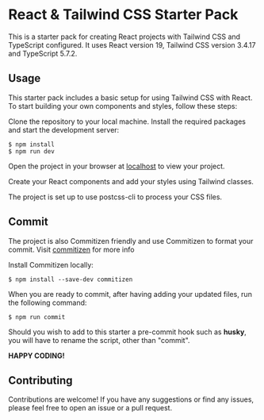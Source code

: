 # React & Tailwind CSS Starter Pack

This is a starter pack for creating React projects with Tailwind CSS and TypeScript configured. It uses React version 19, Tailwind CSS version 3.4.17 and TypeScript 5.7.2.

## Usage
This starter pack includes a basic setup for using Tailwind CSS with React. To start building your own components and styles, follow these steps:

Clone the repository to your local machine.
Install the required packages and start the development server:

```
$ npm install
$ npm run dev
```

Open the project in your browser at [localhost](http://localhost:5173) to view your project.

Create your React components and add your styles using Tailwind classes.

The project is set up to use postcss-cli to process your CSS files.

## Commit

The project is also Commitizen friendly and use Commitizen to format your commit. Visit [commitizen](https://www.npmjs.com/package/commitizen) for more info

Install Commitizen locally:

```
$ npm install --save-dev commitizen
```

When you are ready to commit, after having adding your updated files, run the following command:

```
$ npm run commit
```

Should you wish to add to this starter a pre-commit hook such as **husky**, you will have to rename the script, other than "commit".

**HAPPY CODING!**

## Contributing
Contributions are welcome! If you have any suggestions or find any issues, please feel free to open an issue or a pull request.
